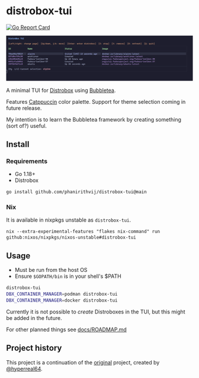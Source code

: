 # distrobox-tui

[![Go Report Card](https://goreportcard.com/badge/github.com/phanirithvij/distrobox-tui)](https://goreportcard.com/report/github.com/phanirithvij/distrobox-tui)

![screenshot.png](./docs/screenshot.png)

A minimal TUI for [Distrobox](https://github.com/89luca89/distrobox) using
[Bubbletea](https://github.com/charmbracelet/bubbletea).

Features [Catppuccin](https://github.com/catppuccin/catppuccin) color palette.
Support for theme selection coming in future release.

My intention is to learn the Bubbletea framework by creating something (sort
of?) useful.

## Install

### Requirements

- Go 1.18+
- Distrobox

```bash
go install github.com/phanirithvij/distrobox-tui@main
```

### Nix

It is available in nixpkgs unstable as `distrobox-tui`.

```shell
nix --extra-experimental-features "flakes nix-command" run github:nixos/nixpkgs/nixos-unstable#distrobox-tui
```

## Usage

- Must be run from the host OS
- Ensure `$GOPATH/bin` is in your shell's $PATH

```bash
distrobox-tui
DBX_CONTAINER_MANAGER=podman distrobox-tui
DBX_CONTAINER_MANAGER=docker distrobox-tui
```

Currently it is not possible to _create_ Distroboxes in the TUI, but this might
be added in the future.

For other planned things see [docs/ROADMAP.md](./docs/ROADMAP.md)

## Project history

This project is a continuation of the
[original](https://github.com/hyperreal64/distrobox-tui) project, created by
[@hyperreal64](https://github.com/hyperreal64).
